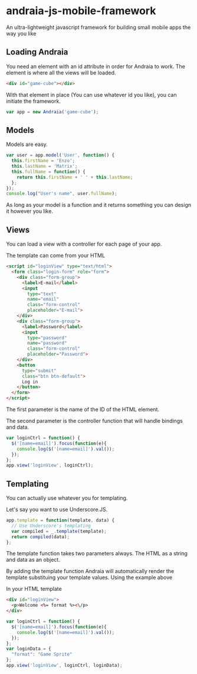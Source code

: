 andraia-js-mobile-framework
===========================

An ultra-lightweight javascript framework for building small mobile apps the way you like

Loading Andraia
---------------

You need an element with an id attribute in order for Andraia to work. The element is where all the views will be loaded.

```html
<div id="game-cube"></div>
```

With that element in place (You can use whatever id you like), you can initiate the framework.

```javascript
var app = new Andraia('game-cube');
```


Models
------

Models are easy.

```javascript
var user = app.model('User', function() {
  this.firstName = 'Enzo';
  this.lastName = 'Matrix';
  this.fullName = function() {
    return this.firstName + ' ' + this.lastName;
  };
});
console.log("User's name", user.fullName);
```

As long as your model is a function and it returns something you can design it however you like.

Views
-----

You can load a view with a controller for each page of your app. 

The template can come from your HTML

```html
<script id="loginView" type="text/html">
  <form class="login-form" role="form">
    <div class="form-group">
      <label>E-mail</label>
      <input 
        type="text"
        name="email"
        class="form-control"
        placeholder="E-mail">
    </div>
    <div class="form-group">
      <label>Password</label>
      <input
        type="password"
        name="password"
        class="form-control"
        placeholder="Password">
    </div>
    <button 
      type="submit" 
      class="btn btn-default">
      Log in
    </button>
  </form>
</script>
```

The first parameter is the name of the ID of the HTML element.

The second parameter is the controller function that will handle bindings and data.

```javascript
var loginCtrl = function() {
  $('[name=email]').focus(function(e){
    console.log($('[name=email]').val());
  });
};
app.view('loginView', loginCtrl);
```

Templating
----------

You can actually use whatever you for templating.

Let's say you want to use Underscore.JS.

```javascript
app.template = function(template, data) {
  // Use Underscore's templating
  var compiled = _.template(template);
  return compiled(data);
};
```

The template function takes two parameters always. The HTML as a string and data as an object.

By adding the template function Andraia will automatically render the template substituing your template values. Using the example above

In your HTML template

```html
<div id="loginView">
  <p>Welcome <%= format %><\/p>
</div>
```

```javascript
var loginCtrl = function() {
  $('[name=email]').focus(function(e){
    console.log($('[name=email]').val());
  });
};
var loginData = {
  "format": "Game Sprite"
};
app.view('loginView', loginCtrl, loginData);
```